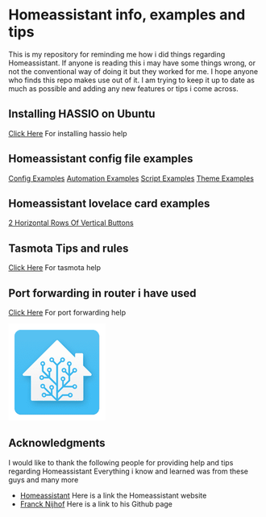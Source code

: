 # Homeassistant info, examples and tips

This is my repository for reminding me how i did things regarding Homeassistant.
If anyone is reading this i may have some things wrong, or not the conventional way of doing it but they worked for me.
I hope anyone who finds this repo makes use out of it.
I am trying to keep it up to date as much as possible and adding any new features or tips i come across.

## Installing HASSIO on Ubuntu

[Click Here](hassio_ubuntu_install_instructions.md) For installing hassio help

## Homeassistant config file examples

[Config Examples](config.yaml)
[Automation Examples](automation.yaml)
[Script Examples](script.yaml)
[Theme Examples](themes.yaml)

## Homeassistant lovelace card examples

[2 Horizontal Rows Of Vertical Buttons](2_horizontal_rows_of_vertical_buttons.yaml)

## Tasmota Tips and rules

[Click Here](tasmota_info_and_help.md) For tasmota help

## Port forwarding in router i have used

[Click Here](port_forwarding_in_routers/) For port forwarding help


![](images/hass_icon_small.png)

## Acknowledgments
I would like to thank the following people for providing help and tips regarding Homeassistant
Everything i know and learned was from these guys and many more

* [Homeassistant](https://www.home-assistant.io/) Here is a link the Homeassistant website
* [Franck Nijhof](https://github.com/frenck) Here is a link to his Github page
